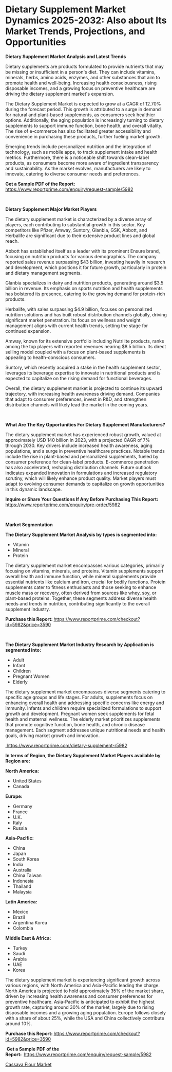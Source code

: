 <p><h1>Dietary Supplement Market Dynamics 2025-2032: Also about Its Market Trends, Projections, and Opportunities</h1></p><p><strong>Dietary Supplement Market Analysis and Latest Trends</strong></p>
<p><p>Dietary supplements are products formulated to provide nutrients that may be missing or insufficient in a person's diet. They can include vitamins, minerals, herbs, amino acids, enzymes, and other substances that aim to promote health and well-being. Increasing health consciousness, rising disposable incomes, and a growing focus on preventive healthcare are driving the dietary supplement market's expansion.</p><p>The Dietary Supplement Market is expected to grow at a CAGR of 12.70% during the forecast period. This growth is attributed to a surge in demand for natural and plant-based supplements, as consumers seek healthier options. Additionally, the aging population is increasingly turning to dietary supplements to support immune function, bone health, and overall vitality. The rise of e-commerce has also facilitated greater accessibility and convenience in purchasing these products, further fueling market growth.</p><p>Emerging trends include personalized nutrition and the integration of technology, such as mobile apps, to track supplement intake and health metrics. Furthermore, there is a noticeable shift towards clean-label products, as consumers become more aware of ingredient transparency and sustainability. As the market evolves, manufacturers are likely to innovate, catering to diverse consumer needs and preferences.</p></p>
<p><strong>Get a Sample PDF of the Report:&nbsp;</strong> <a href="https://www.reportprime.com/enquiry/request-sample/5982?utm_campaign=3251&utm_medium=2&utm_source=Github&utm_content=ia&utm_term=19032025&utm_id=dietary-supplement">https://www.reportprime.com/enquiry/request-sample/5982</a></p>
<p>&nbsp;</p>
<p><strong>Dietary Supplement Major Market Players</strong></p>
<p><p>The dietary supplement market is characterized by a diverse array of players, each contributing to substantial growth in this sector. Key competitors like Pfizer, Amway, Suntory, Glanbia, GSK, Abbott, and Herbalife are significant due to their extensive product lines and global reach.</p><p>Abbott has established itself as a leader with its prominent Ensure brand, focusing on nutrition products for various demographics. The company reported sales revenue surpassing $43 billion, investing heavily in research and development, which positions it for future growth, particularly in protein and dietary management segments.</p><p>Glanbia specializes in dairy and nutrition products, generating around $3.5 billion in revenue. Its emphasis on sports nutrition and health supplements has bolstered its presence, catering to the growing demand for protein-rich products.</p><p>Herbalife, with sales surpassing $4.9 billion, focuses on personalized nutrition solutions and has built robust distribution channels globally, driving significant market penetration. Its focus on wellness and weight management aligns with current health trends, setting the stage for continued expansion.</p><p>Amway, known for its extensive portfolio including Nutrilite products, ranks among the top players with reported revenues nearing $8.5 billion. Its direct selling model coupled with a focus on plant-based supplements is appealing to health-conscious consumers.</p><p>Suntory, which recently acquired a stake in the health supplement sector, leverages its beverage expertise to innovate in nutritional products and is expected to capitalize on the rising demand for functional beverages.</p><p>Overall, the dietary supplement market is projected to continue its upward trajectory, with increasing health awareness driving demand. Companies that adapt to consumer preferences, invest in R&D, and strengthen distribution channels will likely lead the market in the coming years.</p></p>
<p>&nbsp;</p>
<p><strong>What Are The Key Opportunities For Dietary Supplement Manufacturers?</strong></p>
<p><p>The dietary supplement market has experienced robust growth, valued at approximately USD 140 billion in 2023, with a projected CAGR of 7% through 2030. Key drivers include increased health awareness, aging populations, and a surge in preventive healthcare practices. Notable trends include the rise in plant-based and personalized supplements, fueled by consumer preference for clean-label products. E-commerce penetration has also accelerated, reshaping distribution channels. Future outlook indicates expanded innovation in formulations and increased regulatory scrutiny, which will likely enhance product quality. Market players must adapt to evolving consumer demands to capitalize on growth opportunities in this dynamic landscape.</p></p>
<p><strong>Inquire or Share Your Questions If Any Before Purchasing This Report:</strong> <a href="https://www.reportprime.com/enquiry/pre-order/5982?utm_campaign=3251&utm_medium=2&utm_source=Github&utm_content=ia&utm_term=19032025&utm_id=dietary-supplement">https://www.reportprime.com/enquiry/pre-order/5982</a></p>
<p>&nbsp;</p>
<p><strong>Market Segmentation</strong></p>
<p><strong>The Dietary Supplement Market Analysis by types is segmented into:</strong></p>
<p><ul><li>Vitamin</li><li>Mineral</li><li>Protein</li></ul></p>
<p><p>The dietary supplement market encompasses various categories, primarily focusing on vitamins, minerals, and proteins. Vitamin supplements support overall health and immune function, while mineral supplements provide essential nutrients like calcium and iron, crucial for bodily functions. Protein supplements cater to fitness enthusiasts and those seeking to enhance muscle mass or recovery, often derived from sources like whey, soy, or plant-based proteins. Together, these segments address diverse health needs and trends in nutrition, contributing significantly to the overall supplement industry.</p></p>
<p><strong>Purchase this Report:&nbsp;</strong><a href="https://www.reportprime.com/checkout?id=5982&price=3590&utm_campaign=3251&utm_medium=2&utm_source=Github&utm_content=ia&utm_term=19032025&utm_id=dietary-supplement">https://www.reportprime.com/checkout?id=5982&price=3590</a></p>
<p>&nbsp;</p>
<p><strong>The Dietary Supplement Market Industry Research by Application is segmented into:</strong></p>
<p><ul><li>Adult</li><li>Infant</li><li>Children</li><li>Pregnant Women</li><li>Elderly</li></ul></p>
<p><p>The dietary supplement market encompasses diverse segments catering to specific age groups and life stages. For adults, supplements focus on enhancing overall health and addressing specific concerns like energy and immunity. Infants and children require specialized formulations to support growth and development. Pregnant women seek supplements for fetal health and maternal wellness. The elderly market prioritizes supplements that promote cognitive function, bone health, and chronic disease management. Each segment addresses unique nutritional needs and health goals, driving market growth and innovation.</p></p>
<p><a href="https://www.reportprime.com/dietary-supplement-r5982?utm_campaign=3251&utm_medium=2&utm_source=Github&utm_content=ia&utm_term=19032025&utm_id=dietary-supplement">&nbsp;https://www.reportprime.com/dietary-supplement-r5982</a></p>
<p><strong>In terms of Region, the Dietary Supplement Market Players available by Region are:</strong></p>
<p>
    <p> <strong> North America: </strong>
        <ul>
            <li>United States</li>
            <li>Canada</li>
        </ul>
        </p> 
    <p> <strong> Europe: </strong>
        <ul>
            <li>Germany</li>
            <li>France</li>
            <li>U.K.</li>
            <li>Italy</li>
            <li>Russia</li>
        </ul>
        </p> 
    <p> <strong> Asia-Pacific: </strong>
        <ul>
            <li>China</li>
            <li>Japan</li>
            <li>South Korea</li>
            <li>India</li>
            <li>Australia</li>
            <li>China Taiwan</li>
            <li>Indonesia</li>
            <li>Thailand</li>
            <li>Malaysia</li>
        </ul>
        </p> 
    <p> <strong> Latin America: </strong>
        <ul>
            <li>Mexico</li>
            <li>Brazil</li>
            <li>Argentina Korea</li>
            <li>Colombia</li>
        </ul>
        </p> 
    <p> <strong> Middle East & Africa: </strong>
        <ul>
            <li>Turkey</li>
            <li>Saudi</li>
            <li>Arabia</li>
            <li>UAE</li>
            <li>Korea</li>
        </ul>
    </p>
    </p>
<p><p>The dietary supplement market is experiencing significant growth across various regions, with North America and Asia-Pacific leading the charge. North America is projected to hold approximately 35% of the market share, driven by increasing health awareness and consumer preferences for preventive healthcare. Asia-Pacific is anticipated to exhibit the highest growth rate, capturing around 30% of the market, largely due to rising disposable incomes and a growing aging population. Europe follows closely with a share of about 25%, while the USA and China collectively contribute around 10%.</p></p>
<p><strong>Purchase this Report: </strong><a href="https://www.reportprime.com/checkout?id=5982&price=3590&utm_campaign=3251&utm_medium=2&utm_source=Github&utm_content=ia&utm_term=19032025&utm_id=dietary-supplement">https://www.reportprime.com/checkout?id=5982&price=3590</a></p>
<p>&nbsp;<strong>Get a Sample PDF of the Report:&nbsp;&nbsp;</strong><a href="https://www.reportprime.com/enquiry/request-sample/5982?utm_campaign=3251&utm_medium=2&utm_source=Github&utm_content=ia&utm_term=19032025&utm_id=dietary-supplement">https://www.reportprime.com/enquiry/request-sample/5982</a></p>
<p><strong></strong></p>
<p><p><a href="https://github.com/shrebasokib/Market-Research-Report-List-1/blob/main/cassava-flour-market.md?utm_campaign=3251&utm_medium=2&utm_source=Github&utm_content=ia&utm_term=19032025&utm_id=dietary-supplement">Cassava Flour Market</a></p></p>
